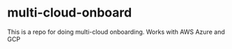 # multi-cloud-onboard
This is a repo for doing multi-cloud onboarding. Works with AWS Azure and GCP
